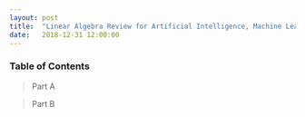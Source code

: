 ```yaml
---
layout: post
title:  "Linear Algebra Review for Artificial Intelligence, Machine Learning"
date:   2018-12-31 12:00:00
---
```


### Table of Contents

> Part A

> Part B


